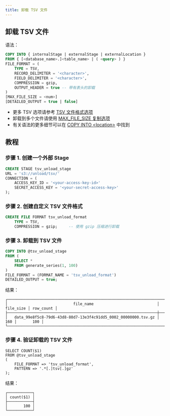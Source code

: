 ```yaml
---
title: 卸载 TSV 文件
---
```


## 卸载 TSV 文件

语法：
```sql
COPY INTO { internalStage | externalStage | externalLocation }
FROM { [<database_name>.]<table_name> | ( <query> ) }
FILE_FORMAT = (
    TYPE = TSV,
    RECORD_DELIMITER = '<character>', 
    FIELD_DELIMITER = '<character>',
    COMPRESSION = gzip,
    OUTPUT_HEADER = true -- 带有表头的卸载
)
[MAX_FILE_SIZE = <num>]
[DETAILED_OUTPUT = true | false]
```

- 更多 TSV 选项请参考 [TSV 文件格式选项](/sql/sql-reference/file-format-options#tsv-options)
- 卸载到多个文件请使用 [MAX_FILE_SIZE 复制选项](/sql/sql-commands/dml/dml-copy-into-location#copyoptions)
- 有关语法的更多细节可以在 [COPY INTO <location\>](/sql/sql-commands/dml/dml-copy-into-location) 中找到

## 教程

### 步骤 1. 创建一个外部 Stage

```sql
CREATE STAGE tsv_unload_stage 
URL = 's3://unload/tsv/' 
CONNECTION = (
    ACCESS_KEY_ID = '<your-access-key-id>' 
    SECRET_ACCESS_KEY = '<your-secret-access-key>'
);
```

### 步骤 2. 创建自定义 TSV 文件格式

```sql
CREATE FILE FORMAT tsv_unload_format 
    TYPE = TSV,
    COMPRESSION = gzip;     -- 使用 gzip 压缩进行卸载
```

### 步骤 3. 卸载到 TSV 文件

```sql
COPY INTO @tsv_unload_stage 
FROM (
    SELECT * 
    FROM generate_series(1, 100)
) 
FILE_FORMAT = (FORMAT_NAME = 'tsv_unload_format')
DETAILED_OUTPUT = true;
```

结果：
```text
┌──────────────────────────────────────────────────────────────────────────────────────────┐
│                             file_name                            │ file_size │ row_count │
├──────────────────────────────────────────────────────────────────┼───────────┼───────────┤
│   data_99e8f5c8-79d6-43d8-80d7-13e3f4c91dd5_0002_00000000.tsv.gz │       160 │       100 │
└──────────────────────────────────────────────────────────────────────────────────────────┘
```

### 步骤 4. 验证卸载的 TSV 文件

```
SELECT COUNT($1)
FROM @tsv_unload_stage
(
    FILE_FORMAT => 'tsv_unload_format',
    PATTERN => '.*[.]tsv[.]gz'
);
```

结果：
```text
┌───────────┐
│ count($1) │
├───────────┤
│       100 │
└───────────┘
```